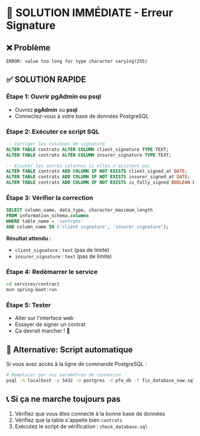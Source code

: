 # 🚨 SOLUTION IMMÉDIATE - Erreur Signature

## ❌ Problème
```
ERROR: value too long for type character varying(255)
```

## ✅ SOLUTION RAPIDE

### Étape 1: Ouvrir pgAdmin ou psql
- Ouvrez **pgAdmin** ou **psql** 
- Connectez-vous à votre base de données PostgreSQL

### Étape 2: Exécuter ce script SQL
```sql
-- Corriger les colonnes de signature
ALTER TABLE contrats ALTER COLUMN client_signature TYPE TEXT;
ALTER TABLE contrats ALTER COLUMN insurer_signature TYPE TEXT;

-- Ajouter les autres colonnes si elles n'existent pas
ALTER TABLE contrats ADD COLUMN IF NOT EXISTS client_signed_at DATE;
ALTER TABLE contrats ADD COLUMN IF NOT EXISTS insurer_signed_at DATE;
ALTER TABLE contrats ADD COLUMN IF NOT EXISTS is_fully_signed BOOLEAN DEFAULT FALSE;
```

### Étape 3: Vérifier la correction
```sql
SELECT column_name, data_type, character_maximum_length
FROM information_schema.columns 
WHERE table_name = 'contrats' 
AND column_name IN ('client_signature', 'insurer_signature');
```

**Résultat attendu :**
- `client_signature` : `text` (pas de limite)
- `insurer_signature` : `text` (pas de limite)

### Étape 4: Redémarrer le service
```bash
cd services/contract
mvn spring-boot:run
```

### Étape 5: Tester
- Aller sur l'interface web
- Essayer de signer un contrat
- Ça devrait marcher ! 🎉

## 🔧 Alternative: Script automatique

Si vous avez accès à la ligne de commande PostgreSQL :

```bash
# Remplacer par vos paramètres de connexion
psql -h localhost -p 5432 -U postgres -d pfe_db -f fix_database_now.sql
```

## 📞 Si ça ne marche toujours pas

1. Vérifiez que vous êtes connecté à la bonne base de données
2. Vérifiez que la table s'appelle bien `contrats`
3. Exécutez le script de vérification : `check_database.sql`
